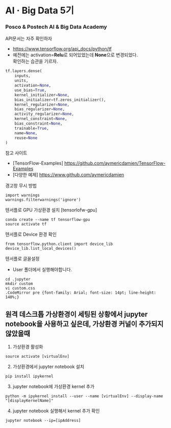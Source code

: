 # AI · Big Data 5기

### Posco & Postech AI & Big Data Academy

API문서는 자주 확인하자
- https://www.tensorflow.org/api_docs/python/tf
- 예전에는 activation=**Relu**로 되어있었는데 **None**으로 변경되었다.<br> 확인하는 습관을 기르자.
```python
tf.layers.dense(
    inputs,
    units,
    activation=None,
    use_bias=True,
    kernel_initializer=None,
    bias_initializer=tf.zeros_initializer(),
    kernel_regularizer=None,
    bias_regularizer=None,
    activity_regularizer=None,
    kernel_constraint=None,
    bias_constraint=None,
    trainable=True,
    name=None,
    reuse=None
)
```

참고 사이트
- [TensorFlow-Examples] https://github.com/aymericdamien/TensorFlow-Examples
- [다양한 예제] https://www.github.com/aymericdamien

경고창 무시 방법
```
import warnings
warnings.filterwarnings('ignore')
```

텐서플로 GPU 가상환경 설치 [tensorlofw-gpu]
```
conda create --name tf tensorflow-gpu
source activate tf
```

텐서플로 Device 환경 확인
```
from tensorflow.python.client import device_lib
device_lib.list_local_devices()
```

텐서플로 글꼴설정
- User 폴더에서 실행해야합니다.
```
cd .jupyter
mkdir custom
vi custom.css
.CodeMirror pre {font-family: Arial; font-size: 14pt; line-height: 140%;}
```

## 원격 데스크톱 가상환경이 세팅된 상황에서 jupyter notebook을 사용하고 싶은데, 가상환경 커널이 추가되지 않았을때
1) 가상환경 활성화
```
source activate [virtualEnv]
```
2) 가상환경에서 jupyter notebook 설치
```
pip install ipykernel
```
3) jupyter notebook에 가상환경 kernel 추가
```
python -m ipykernel install --user --name [virtualEnv] --display-name "[displayKernelName]"
```
4) jupyter notebook 실행해서 kernel 추가 확인
```
jupyter notebook --ip=[ipAddress]
```